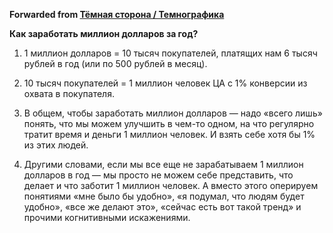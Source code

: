 **Forwarded from [Тёмная сторона / Темнографика](https://t.me/temno/2254)**

**Как заработать миллион долларов за год?**

1. 1 миллион долларов = 10 тысяч покупателей, платящих нам 6 тысяч рублей в год (или по 500 рублей в месяц).

2. 10 тысяч покупателей = 1 миллион человек ЦА с 1% конверсии из охвата в покупателя.

3. В общем, чтобы заработать миллион долларов — надо «всего лишь» понять, что мы можем улучшить в чем-то одном, на что регулярно тратит время и деньги 1 миллион человек. И взять себе хотя бы 1% из этих людей.

4. Другими словами, если мы все еще не зарабатываем 1 миллион долларов в год — мы просто не можем себе представить, что делает и что заботит 1 миллион человек. А вместо этого оперируем понятиями «мне было бы удобно», «я подумал, что людям будет удобно», «все же делают это», «сейчас есть вот такой тренд» и прочими когнитивными искажениями.